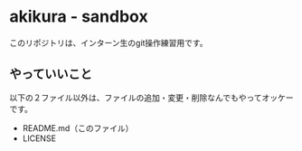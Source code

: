 # akikura - sandbox
このリポジトリは、インターン生のgit操作練習用です。

## やっていいこと
以下の２ファイル以外は、ファイルの追加・変更・削除なんでもやってオッケーです。

- README.md（このファイル）
- LICENSE

